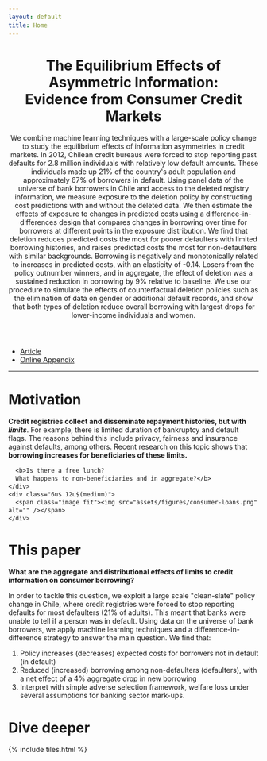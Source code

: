 ```yaml
---
layout: default
title: Home
---
```


<header>
<h1>The Equilibrium Effects of Asymmetric Information:<br />
Evidence from Consumer Credit Markets</h1>
<p>We combine machine learning techniques with a large-scale policy change to study the equilibrium effects of information asymmetries in credit markets. In 2012, Chilean credit bureaus were forced to stop reporting past defaults for 2.8 million individuals with relatively low default amounts. These individuals made up 21% of the country's adult population and approximately 67% of borrowers in default. Using panel data of the universe of bank borrowers in Chile and access to the deleted registry information, we measure exposure to the deletion policy by constructing cost predictions with and without the deleted data. We then estimate the effects of exposure to changes in predicted costs using a difference-in-differences design that compares changes in borrowing over time for borrowers at different points in the exposure distribution. We find that deletion reduces predicted costs the most for poorer defaulters with limited borrowing histories, and raises predicted costs the most for non-defaulters with similar backgrounds. Borrowing is negatively and monotonically related to increases in predicted costs, with an elasticity of -0.14. Losers from the policy outnumber winners, and in aggregate, the effect of deletion was a sustained reduction in borrowing by 9% relative to baseline. We use our procedure to simulate the effects of counterfactual deletion policies such as the elimination of data on gender or additional default records, and show that both types of deletion reduce overall borrowing with largest drops for lower-income individuals and women.</p>
</header>

<ul class="actions fit">
<li><a href="http://faculty.chicagobooth.edu/seth.zimmerman/research/papers/LNOZ_2017_06_15.pdf" class="button special fit">Article</a></li>
<li><a href="http://faculty.chicagobooth.edu/seth.zimmerman/research/papers/LNOZ_Online_Appendix.pdf" class="button fit">Online Appendix</a></li>
</ul>

<hr>


# Motivation

<section>
  <div class="row">
    <div class="6u 12u$(medium)">
      <p><b>Credit registries collect and disseminate repayment histories, but with <i>limits</i></b>. For example, there is limited duration of bankruptcy and default flags.
      The reasons behind this include privacy, fairness and insurance against defaults, among others.
      Recent research on this topic shows that <b>borrowing increases for beneficiaries of these limits.</b></p>

      <b>Is there a free lunch?
      What happens to non-beneficiaries and in aggregate?</b>
    </div>
    <div class="6u$ 12u$(medium)">
      <span class="image fit"><img src="assets/figures/consumer-loans.png" alt="" /></span>
    </div>
  </div>
</section>


# This paper

**What are the aggregate and distributional effects of limits to credit information on consumer borrowing?**

In order to tackle this question, we exploit a large scale "clean-slate" policy change in Chile, where credit registries were forced to stop reporting defaults for most defaulters (21% of adults).
This meant that banks were unable to tell if a person was in default.
Using data on the universe of bank borrowers, we apply machine learning techniques and a difference-in-difference strategy to answer the main question.
We find that:

<ol>
<li>Policy increases (decreases) expected costs for borrowers not in default (in default)</li>
<li>Reduced (increased) borrowing among non-defaulters (defaulters), with a net effect of a 4% aggregate drop in new borrowing</li>
<li>Interpret with simple adverse selection framework, welfare loss under several assumptions for banking sector mark-ups.</li>
</ol>

# Dive deeper

{% include tiles.html %}
